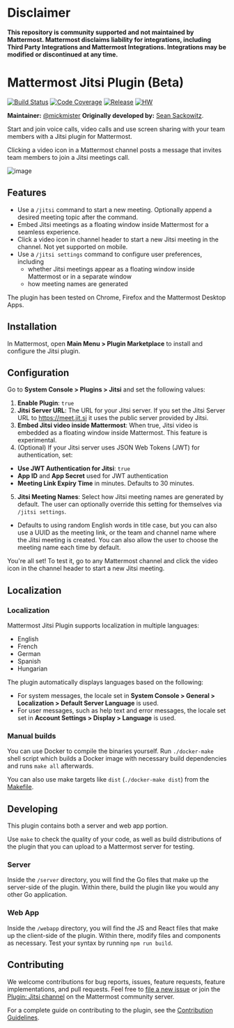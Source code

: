 # Disclaimer

**This repository is community supported and not maintained by Mattermost. Mattermost disclaims liability for integrations, including Third Party Integrations and Mattermost Integrations. Integrations may be modified or discontinued at any time.**

# Mattermost Jitsi Plugin (Beta)

[![Build Status](https://img.shields.io/circleci/project/github/mattermost/mattermost-plugin-jitsi/master)](https://circleci.com/gh/mattermost/mattermost-plugin-jitsi)
[![Code Coverage](https://img.shields.io/codecov/c/github/mattermost/mattermost-plugin-jitsi/master)](https://codecov.io/gh/mattermost/mattermost-plugin-jitsi)
[![Release](https://img.shields.io/github/v/release/mattermost/mattermost-plugin-jitsi)](https://github.com/mattermost/mattermost-plugin-jitsi/releases/latest)
[![HW](https://img.shields.io/github/issues/mattermost/mattermost-plugin-jitsi/Up%20For%20Grabs?color=dark%20green&label=Help%20Wanted)](https://github.com/mattermost/mattermost-plugin-jitsi/issues?q=is%3Aissue+is%3Aopen+sort%3Aupdated-desc+label%3A%22Up+For+Grabs%22+label%3A%22Help+Wanted%22)

**Maintainer:** [@mickmister](https://github.com/mickmister)
**Originally developed by:** [Sean Sackowitz](https://github.com/seansackowitz).

Start and join voice calls, video calls and use screen sharing with your team members with a Jitsi plugin for Mattermost.

Clicking a video icon in a Mattermost channel posts a message that invites team members to join a Jitsi meetings call.

![image](https://user-images.githubusercontent.com/13119842/86600303-e145a600-bf6d-11ea-8562-775869064af0.png)

## Features

- Use a `/jitsi` command to start a new meeting. Optionally append a desired meeting topic after the command.
- Embed Jitsi meetings as a floating window inside Mattermost for a seamless experience.
- Click a video icon in channel header to start a new Jitsi meeting in the channel. Not yet supported on mobile.
- Use a `/jitsi settings` command to configure user preferences, including
    - whether Jitsi meetings appear as a floating window inside Mattermost or in a separate window
    - how meeting names are generated

The plugin has been tested on Chrome, Firefox and the Mattermost Desktop Apps.

## Installation

In Mattermost, open **Main Menu > Plugin Marketplace** to install and configure the Jitsi plugin.

## Configuration

Go to **System Console > Plugins > Jitsi** and set the following values:

1. **Enable Plugin**: ``true``
2. **Jitsi Server URL**: The URL for your Jitsi server. If you set the Jitsi Server URL to https://meet.jit.si it uses the public server provided by Jitsi.
3. **Embed Jitsi video inside Mattermost**: When true, Jitsi video is embedded as a floating window inside Mattermost. This feature is experimental.
4. (Optional) If your Jitsi server uses JSON Web Tokens (JWT) for authentication, set:

  - **Use JWT Authentication for Jitsi**: ``true``
  - **App ID** and **App Secret** used for JWT authentication
  - **Meeting Link Expiry Time** in minutes. Defaults to 30 minutes.

5. **Jitsi Meeting Names**: Select how Jitsi meeting names are generated by default. The user can optionally override this setting for themselves via `/jitsi settings`.

  - Defaults to using random English words in title case, but you can also use a UUID as the meeting link, or the team and channel name where the Jitsi meeting is created. You can also allow the user to choose the meeting name each time by default.

You're all set! To test it, go to any Mattermost channel and click the video icon in the channel header to start a new Jitsi meeting.

## Localization

### Localization

Mattermost Jitsi Plugin supports localization in multiple languages:
- English
- French
- German
- Spanish
- Hungarian

The plugin automatically displays languages based on the following:
- For system messages, the locale set in **System Console > General > Localization > Default Server Language** is used.
- For user messages, such as help text and error messages, the locale set set in **Account Settings > Display > Language** is used.

### Manual builds

You can use Docker to compile the binaries yourself. Run `./docker-make` shell script which builds a Docker image with necessary build dependencies and runs `make all` afterwards.

You can also use make targets like `dist` (`./docker-make dist`) from the [Makefile](./Makefile).

## Developing

This plugin contains both a server and web app portion.

Use `make` to check the quality of your code, as well as build distributions of the plugin that you can upload to a Mattermost server for testing.

### Server

Inside the `/server` directory, you will find the Go files that make up the server-side of the plugin. Within there, build the plugin like you would any other Go application.

### Web App

Inside the `/webapp` directory, you will find the JS and React files that make up the client-side of the plugin. Within there, modify files and components as necessary. Test your syntax by running `npm run build`.

## Contributing

We welcome contributions for bug reports, issues, feature requests, feature implementations, and pull requests. Feel free to [file a new issue](https://github.com/mattermost/mattermost-plugin-jitsi/issues/new/choose) or join the [Plugin: Jitsi channel](https://community.mattermost.com/core/channels/plugin-jitsi) on the Mattermost community server.

For a complete guide on contributing to the plugin, see the [Contribution Guidelines](CONTRIBUTING.md).
